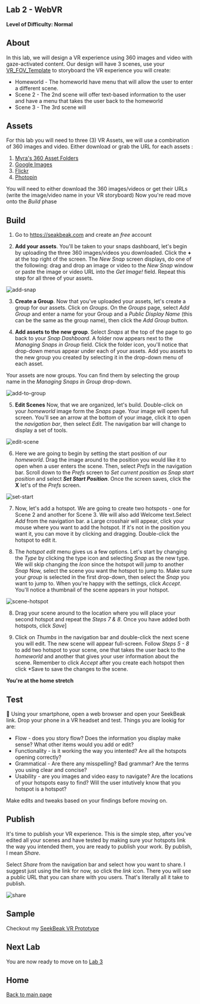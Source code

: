 ## Lab 2 - WebVR
 **Level of Difficulty: Normal**

## About
In this lab, we will design a VR experience using 360 images and video with gaze-activated content. Our design will have 3 scenes, use your [VR_FOV_Template](https://www.dropbox.com/s/ekhp9eue6gendp2/VR_FOV_Template.pdf?dl=0) to storyboard the VR experience you will create:
* Homeworld - The homeworld have menu that will allow the user to enter a different scene. 
* Scene 2 - The 2nd scene will offer text-based information to the user and have a menu that takes the user back to the homeworld
* Scene 3 - The 3rd scene will 

## Assets
For this lab you will need to three (3) VR Assets, we will use a combination of 360 images and video. Either download or grab the URL for each assets :
1. [Myra's 360 Asset Folders](https://github.com/myramade/myramade.github.io/tree/master/vr/assets)
2. [Google Images](https://www.google.com/search?q=equirectangular&tbm=isch&tbs=isz:l&cad=h)
3. [Flickr](https://www.flickr.com/groups/equirectangular/)
4. [Photopin](http://photopin.com/free-photos/equirectangular)

You will need to either download the 360 images/videos or get their URLs (write the image/video name in your VR storyboard) Now you're read move onto the *Build* phase

## Build
1. Go to https://seakbeak.com and create an *free* account

2. **Add your assets**. You'll be taken to your snaps dashboard, let's begin by uploading the three 360 images/videos you downloaded. Click the **+** at the top right of the screen. The *New Snap* screen displays, do one of the following: drag and drop an image or video to the *New Snap* window or paste the image or video URL into the *Get Image!* field. Repeat this step for all three of your assets.

![add-snap](https://user-images.githubusercontent.com/28787937/41197111-91c36ff6-6c07-11e8-98ba-3b11d70a7d4d.png)

3. **Create a Group**. Now that you've uploaded your assets, let's create a group for our assets.  Click on *Groups*. On the *Groups* page, select *Add Group* and enter a name for your Group and a *Public Display Name* (this can be the same as the group name), then click the *Add Group* button.

4. **Add assets to the new group**. Select *Snaps* at the top of the page to go back to your *Snap Dashboard*. A folder now appears next to the *Managing Snaps in Group* field. Click the folder icon, you'll notice that drop-down menus appear under each of your assets. Add you assets to the new group you created by selecting it in the drop-down menu of each asset. 

Your assets are now groups. You can find them by selecting the group name in the *Managing Snaps in Group* drop-down. 

![add-to-group](https://user-images.githubusercontent.com/28787937/41197176-547dbece-6c09-11e8-8990-5a2674c58e9c.png)

5. **Edit Scenes** Now, that we are organized, let's build. Double-click on your *homeworld* image form the *Snaps* page. Your image will open full screen. You'll see an arrow at the bottom of your image, click it to open the *navigation bar*, then select *Edit*. The navigation bar will change to display a set of tools. 

![edit-scene](https://user-images.githubusercontent.com/28787937/41197192-fef3621e-6c09-11e8-8b72-db8d2699af4c.png)

6. Here we are going to begin by setting the start position of our *homeworld*. Drag the image around to the position you would like it to open when a user enters the scene. Then, select  *Prefs* in the navigation bar. Scroll down to the *Prefs* screen to *Set current position as Snap start position* and select **_Set Start Position_**. Once the screen saves, click the **X** let's of the *Prefs* screen. 

![set-start](https://user-images.githubusercontent.com/28787937/41197270-b5338c32-6c0c-11e8-8979-3fdf7f988e11.png)

7. Now, let's add a hotspot. We are going to create two hotspots - one for Scene 2 and another for Scene 3. We will also add Welcome text.Select *Add* from the navigation bar. a Large crosshair will appear, click your mouse where you want to add the hotspot. If it's not in the position you want it, you can move it by clicking and dragging. Double-click the hotspot to edit it. 

8. The *hotspot edit* menu gives us a few options. Let's start by changing the *Type* by clicking the type icon and selecting *Snap* as the new type. We will skip changing the *Icon* since the hotspot will jump to another *Snap*  Now, select the scene you want the hotspot to jump to. Make sure your *group* is selected in the first drop-down, then select the *Snap* you want to jump to. When you're happy with the settings, click *Accept*. You'll notice a thumbnail of the scene appears in your hotspot. 

![scene-hotspot](https://user-images.githubusercontent.com/28787937/41197360-b74a48b4-6c0f-11e8-96a4-1b932f58879f.png)

8. Drag your scene around to the location where you will place your second hotspot and repeat the *Steps 7 & 8*. Once you have added both hotspots, click *Save*]

9. Click on *Thumbs* in the navigation bar and double-click the next scene you will edit. The new scene will appear full-screen. Follow *Steps 5 - 8* to add two hotspot to your scene, one that takes the user back to the *homeworld* and another that gives your user information about the scene. Remember to click *Accept* after you create each hotspot then click *Save to save the changes to the scene.

**You're at the home stretch**

## Test
:rocket: Using your smartphone, open a web browser and open your SeekBeak link. Drop your phone in a VR headset and test. Things you are lookig for are: 
* Flow - does you story flow? Does the information you display make sense? What other items would you add or edit?
* Functionality - is it working the way you intented? Are all the hotspots opening correctly?
* Grammatical - Are there any misspelling? Bad grammar? Are the terms you using clear and concise?
* Usability - are you images and video easy to navigate? Are the locations of your hotspots easy to find? Will the user intutively know that you hotspot is a hotspot? 

Make edits and tweaks based on your findings before moving on. 

## Publish 

It's time to publish your VR experience. This is the simple step, after you've edited all your scenes and have tested by making sure your hotspots link the way you intended them, you are ready to publish your work. By publish, I mean *Share*. 

Select *Share* from the navigation bar and select how you want to share. I suggest just using the link for now, so click the *link* icon. There you will see a public URL that you can share with you users. That's literally all it take to publish. 

![share](https://user-images.githubusercontent.com/28787937/41197478-ad0a9052-6c14-11e8-8f09-0a3ccabc6d02.png)


## Sample
Checkout my [SeekBeak VR Prototype](http://bit.ly/webvrmyra)

## Next Lab
You are now ready to move on to [Lab 3](https://github.com/myramade/myramade.github.io/blob/master/vr/lab3.md)

## Home

[Back to main page](https://github.com/myramade/myramade.github.io/blob/master/index.md)
